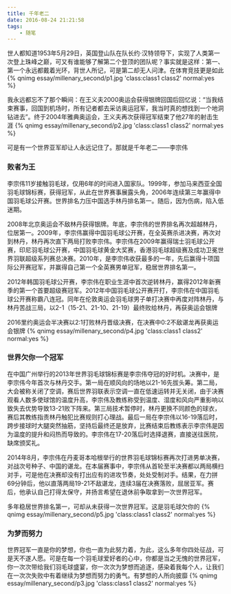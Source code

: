 ```yaml
---
title: 千年老二
date: 2016-08-24 21:21:58
tags:
	- 随笔
---
```

世人都知道1953年5月29日，英国登山队在队长约·汉特领导下，实现了人类第一次登上珠峰之巅，可又有谁能够了解第二个登顶的团队呢？事实就是这样：第一、第一个永远都戴着光环，背世人所记，可是第二却无人问津。在体育竞技更是如此
{% qnimg essay/millenary_second/p1.jpg 'class:class1 class2' normal:yes %}

<!--more-->

我永远都忘不了那个瞬间：在王义夫2000奥运会获得银牌回国后回忆说：“当我结束赛事，回国到机场时，所有记者都去采访奥运冠军，我当时真的想找到一个地洞钻进去”。终于2004年雅典奥运会，王义夫再次获得冠军结束了他27年的射击生涯
{% qnimg essay/millenary_second/p2.jpg 'class:class1 class2' normal:yes %}

可是有一个世界亚军却让人永远记住了。那就是千年老二——李宗伟

### 败者为王

李宗伟11岁接触羽毛球，仅用6年的时间进入国家队。1999年，参加马来西亚全国羽毛球锦标赛，获得冠军，从此在世界赛事展露头角，2006年连续第三年赢得中国羽毛球公开赛。世界排名力压中国选手林丹排名第一。随后，因为伤病，陷入低迷期。

2008年北京奥运会不敌林丹获得银牌。年底，李宗伟的世界排名再次超越林丹，位居第一。2009年，李宗伟赢得中国羽毛球公开赛，在全英赛杀进决赛，再次对到林丹，林丹再次直下两局打败李宗伟。李宗伟在2009年赢得瑞士羽毛球公开赛，印尼羽毛球公开赛，中国羽毛球黄金大奖赛，香港羽毛球超级赛及成功卫冕世界羽联超级系列赛总决赛。2010年，是李宗伟收获最多的一年，先后赢得十项国际公开赛冠军，并赢得自己第一个全英赛男单冠军，稳居世界排名第一。

2012年韩国羽毛球公开赛，李宗伟在职业生涯中首次逆转林丹，赢得2012年新赛季的第一个首要超级赛冠军。2012年中国羽毛球公开赛开打，李宗伟在中国羽毛球公开赛称霸八连冠。同年在伦敦奥运会羽毛球男子单打决赛中再度对阵林丹，与林丹苦战三局，以2-1（15-21、21-10、21-19）最终败给林丹，再获奥运会银牌

2016里约奥运会半决赛以2:1打败林丹晋级决赛，在决赛中0:2不敌谌龙再获奥运会银牌
{% qnimg essay/millenary_second/p4.jpg 'class:class1 class2' normal:yes %}

### 世界欠你一个冠军

在中国广州举行的2013年世界羽毛球锦标赛是李宗伟夺冠的好时机。决赛中，是李宗伟今年首次与林丹交手。第一局在顺风向的场地以21-16先拔头筹。第二局，大会被称关闭了空调，赛后世界羽联表示空调一直在低速运转并无关闭，由于决赛观看人数多使球馆的温度升高，李宗伟及教练称受到温度、湿度和风向严重影响以致失去优势导致13-21败下阵来。第三局技术暂停时，林丹更换不同颜色的球衣，赛后其教练指责林丹触犯比赛规则打心理战。最后一局在李宗伟以16-19落后时，跨步接球时大腿突然抽筋，坚持后最终还是放弃，比赛结束后教练表示李宗伟是因为温度的提升和闷热而导致的。李宗伟在17-20落后时选择退赛，直接送往医院，缺席颁奖礼。

2014年8月，李宗伟在丹麦哥本哈根举行的世界羽毛球锦标赛再次打进男单决赛，对战次号种子、中国的谌龙。在本届赛事中，李宗伟从首轮至半决赛都以两局横扫对手，可是他在决赛却没有打出应有的进攻节奏，处处受制对手。结果，在力拼69分钟后，他以直落两局19-21不敌谌龙，连续3届在决赛落败，屈居亚军。赛后，他承认自己打得太保守，并扬言希望在退休前争取拿到一次世界冠军。

多年稳居世界排名第一，可却从未获得一次世界冠军。这是羽毛球欠你的
{% qnimg essay/millenary_second/p5.jpg 'class:class1 class2' normal:yes %}

### 为梦而努力

世界冠军一直是你的梦想，你也一直为此努力着，为此，这么多年你四处征战，可是天不遂人愿。可是在每一个羽毛球爱好者的心中，你都是当之无愧的世界冠军，你一次次带给我们羽毛球盛宴，你一次次为梦想而追逐，感染着我每个人，让我们在一次次失败中有着继续为梦想而努力的勇气。有梦想的人所向披靡
{% qnimg essay/millenary_second/p3.jpg 'class:class1 class2' normal:yes %}